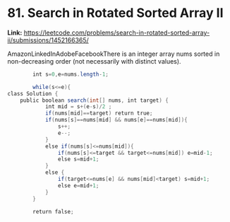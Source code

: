 # 81. Search in Rotated Sorted Array II

**Link:** https://leetcode.com/problems/search-in-rotated-sorted-array-ii/submissions/1452166365/

AmazonLinkedInAdobeFacebookThere is an integer array nums sorted in non-decreasing order (not necessarily with distinct values).

```java
        int s=0,e=nums.length-1;

        while(s<=e){
class Solution {
    public boolean search(int[] nums, int target) {
            int mid = s+(e-s)/2 ;
            if(nums[mid]==target) return true;
            if(nums[s]==nums[mid] && nums[e]==nums[mid]){
                s++;
                e--;
            }
            else if(nums[s]<=nums[mid]){
                if(nums[s]<=target && target<=nums[mid]) e=mid-1;
                else s=mid+1;
            }
            else {
                if(target<=nums[e] && nums[mid]<target) s=mid+1;
                else e=mid+1;
            }
        }

        return false;

```
